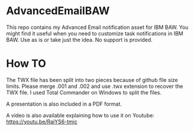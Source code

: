 # AdvancedEmailBAW
This repo contains my Advanced Email notification asset for IBM BAW. 
You might find it useful when you need to customize task notifications in IBM BAW. 
Use as is or take just the idea. No support is provided.

# How TO
The TWX file has been split into two pieces because of github file size limits. Please merge .001 and .002 and use .twx extension to recover the TWX file. I used Total Commander on Windows to split the files.

A presentation is also included in a PDF format.

A video is also available explaining how to use it on Youtube:
https://youtu.be/RajYS6-tmic
